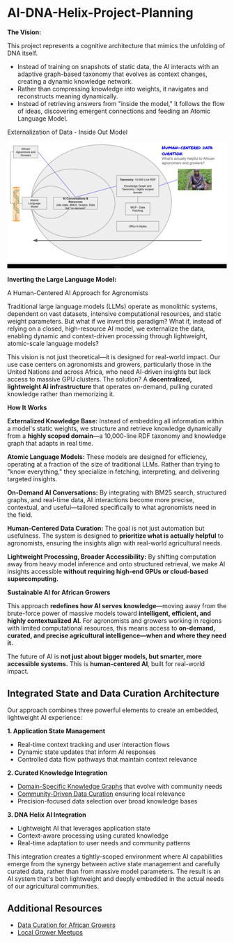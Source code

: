 # AI-DNA-Helix-Project-Planning

**The Vision:**

This project represents a cognitive architecture that mimics the unfolding of DNA itself.

- Instead of training on snapshots of static data, the AI interacts with an adaptive graph-based taxonomy that evolves as context changes, creating a dynamic knowledge network.
- Rather than compressing knowledge into weights, it navigates and reconstructs meaning dynamically.
- Instead of retrieving answers from "inside the model," it follows the flow of ideas, discovering emergent connections and feeding an Atomic Language Model.


Externalization of Data - Inside Out Model

![alt text](image.png)

**Inverting the Large Language Model:**

A Human-Centered AI Approach for Agronomists  

Traditional large language models (LLMs) operate as monolithic systems, dependent on vast datasets, intensive computational resources, and static weight parameters. But what if we invert this paradigm? What if, instead of relying on a closed, high-resource AI model, we externalize the data, enabling dynamic and context-driven processing through lightweight, atomic-scale language models?  

This vision is not just theoretical—it is designed for real-world impact. Our use case centers on agronomists and growers, particularly those in the United Nations and across Africa, who need AI-driven insights but lack access to massive GPU clusters. The solution? A **decentralized, lightweight AI infrastructure** that operates on-demand, pulling curated knowledge rather than memorizing it.  

**How It Works**  

**Externalized Knowledge Base:** Instead of embedding all information within a model's static weights, we structure and retrieve knowledge dynamically from a **highly scoped domain**—a 10,000-line RDF taxonomy and knowledge graph that adapts in real time.  

**Atomic Language Models:** These models are designed for efficiency, operating at a fraction of the size of traditional LLMs. Rather than trying to "know everything," they specialize in fetching, interpreting, and delivering targeted insights.  

**On-Demand AI Conversations:** By integrating with BM25 search, structured graphs, and real-time data, AI interactions become more precise, contextual, and useful—tailored specifically to what agronomists need in the field.  

**Human-Centered Data Curation:** The goal is not just automation but usefulness. The system is designed to **prioritize what is actually helpful** to agronomists, ensuring the insights align with real-world agricultural needs.  

**Lightweight Processing, Broader Accessibility:** By shifting computation away from heavy model inference and onto structured retrieval, we make AI insights accessible **without requiring high-end GPUs or cloud-based supercomputing.**  

**Sustainable AI for African Growers**

This approach **redefines how AI serves knowledge**—moving away from the brute-force power of massive models toward **intelligent, efficient, and highly contextualized AI.** For agronomists and growers working in regions with limited computational resources, this means access to **on-demand, curated, and precise agricultural intelligence—when and where they need it.**  

The future of AI is **not just about bigger models, but smarter, more accessible systems.** This is **human-centered AI**, built for real-world impact.  

## Integrated State and Data Curation Architecture

Our approach combines three powerful elements to create an embedded, lightweight AI experience:

**1. Application State Management**
- Real-time context tracking and user interaction flows
- Dynamic state updates that inform AI responses
- Controlled data flow pathways that maintain context relevance

**2. Curated Knowledge Integration** 
- [Domain-Specific Knowledge Graphs](knowledge-graphs.md) that evolve with community needs
- [Community-Driven Data Curation](data-curation.md) ensuring local relevance
- Precision-focused data selection over broad knowledge bases

**3. DNA Helix AI Integration**
- Lightweight AI that leverages application state
- Context-aware processing using curated knowledge
- Real-time adaptation to user needs and community patterns

This integration creates a tightly-scoped environment where AI capabilities emerge from the synergy between active state management and carefully curated data, rather than from massive model parameters. The result is an AI system that's both lightweight and deeply embedded in the actual needs of our agricultural communities.

## Additional Resources
- [Data Curation for African Growers](data-curation-african-growers.md)
- [Local Grower Meetups](local-grower-meetups.md)